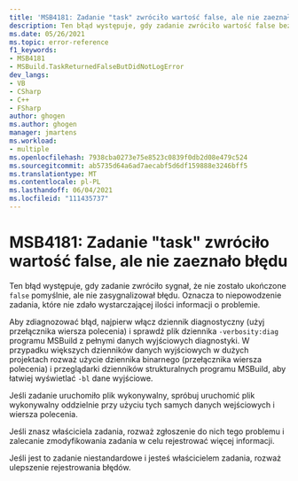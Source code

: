 ```yaml
---
title: 'MSB4181: Zadanie "task" zwróciło wartość false, ale nie zaeznało błędu'
description: Ten błąd występuje, gdy zadanie zwróciło wartość false bez rejestrowania błędu. Oznacza to niepowodzenie zadania, które nie zdało wystarczającej ilości informacji o problemie.
ms.date: 05/26/2021
ms.topic: error-reference
f1_keywords:
- MSB4181
- MSBuild.TaskReturnedFalseButDidNotLogError
dev_langs:
- VB
- CSharp
- C++
- FSharp
author: ghogen
ms.author: ghogen
manager: jmartens
ms.workload:
- multiple
ms.openlocfilehash: 7938cba0273e75e8523c0839f0db2d08e479c524
ms.sourcegitcommit: ab5735d64a6ad7aecabf5d6df159888e3246bff5
ms.translationtype: MT
ms.contentlocale: pl-PL
ms.lasthandoff: 06/04/2021
ms.locfileid: "111435737"
---
```

# <a name="msb4181-the-task-task-returned-false-but-did-not-log-an-error"></a>MSB4181: Zadanie "task" zwróciło wartość false, ale nie zaeznało błędu

Ten błąd występuje, gdy zadanie zwróciło sygnał, że nie zostało ukończone `false` pomyślnie, ale nie zasygnalizował błędu. Oznacza to niepowodzenie zadania, które nie zdało wystarczającej ilości informacji o problemie.  

Aby zdiagnozować błąd, najpierw włącz dziennik diagnostyczny (użyj przełącznika wiersza polecenia) i sprawdź plik dziennika `-verbosity:diag` programu MSBuild z pełnymi danych wyjściowych diagnostyki. W przypadku większych dzienników danych wyjściowych w dużych projektach rozważ użycie dziennika binarnego (przełącznika wiersza polecenia) i przeglądarki dzienników strukturalnych programu MSBuild, aby łatwiej wyświetlać `-bl` dane wyjściowe. [](https://msbuildlog.com/)

Jeśli zadanie uruchomiło plik wykonywalny, spróbuj uruchomić plik wykonywalny oddzielnie przy użyciu tych samych danych wejściowych i wiersza polecenia.

Jeśli znasz właściciela zadania, rozważ zgłoszenie do nich tego problemu i zalecanie zmodyfikowania zadania w celu rejestrować więcej informacji.

Jeśli jest to zadanie niestandardowe i jesteś właścicielem zadania, rozważ ulepszenie rejestrowania błędów.

